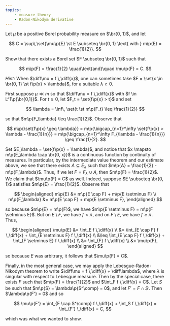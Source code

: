 ```yaml
---
topics:
    - measure theory
    - Radon-Nikodym derivative
---
```


<problem>

Let $\mu$ be a positive Borel probability measure on $\br{0, 1}$, and let

$$
C = \sup\,\set{\mu\p{E} \st E \subseteq \br{0, 1} \text{ with } m\p{E} = \frac{1}{2}}.
$$

Show that there exists a Borel set $F \subseteq \br{0, 1}$ such that

$$
m\p{F} = \frac{1}{2}
\quad\text{and}\quad
\mu\p{F} = C.
$$

_Hint:_ When $\diff\mu = f \,\diff{x}$, one can sometimes take $F = \set{x \in \br{0, 1} \st f\p{x} > \lambda}$, for a suitable $\lambda \geq 0$.

</problem>

<solution>

First suppose $\mu \ll m$ so that $\diff\mu = f \,\diff{x}$ with $f \in L^1\p{\br{0,1}}$. For $t \geq 0$, let $F_t = \set{f\p{x} > t}$ and set

$$
\lambda = \inf\, \set{t \st m\p{F_t} \leq \frac{1}{2}}
$$

so that $m\p{F_\lambda} \leq \frac{1}{2}$. Observe that

$$
m\p{\set{f\p{x} \geq \lambda}}
    = m\p{\bigcap_{n=1}^\infty \set{f\p{x} > \lambda - \frac{1}{n}}}
    = m\p{\bigcap_{n=1}^\infty F_{\lambda - \frac{1}{n}}}
    \geq \frac{1}{2}.
$$

Set $E_\lambda = \set{f\p{x} = \lambda}$, and notice that $x \mapsto m\p{E_\lambda \cap \br{0, x}}$ is a continuous function by continuity of measures. In particular, by the intermediate value theorem and our estimate above, we see that there exists $A \subseteq E_\lambda$ such that $m\p{A} = \frac{1}{2} - m\p{F_\lambda}$. Thus, if we let $F = F_\lambda \cup A$, then $m\p{F} = \frac{1}{2}$. We claim that $\mu\p{F} = C$ as well. Indeed, suppose $E \subseteq \br{0, 1}$ satisfies $m\p{E} = \frac{1}{2}$. Observe that

$$
\begin{aligned}
    m\p{E}
        &= m\p{E \cap F} + m\p{E \setminus F} \\
    m\p{F_\lambda}
        &= m\p{E \cap F} + m\p{E \setminus F},
\end{aligned}
$$

so because $m\p{E} = m\p{F}$, we have $m\p{E \setminus F} = m\p{F \setminus E}$. But on $E \setminus F$, we have $f < \lambda$, and on $F \setminus E$, we have $f \geq \lambda$. Thus,

$$
\begin{aligned}
    \mu\p{E}
        &= \int_E f \,\diff{x} \\
        &= \int_{E \cap F} f \,\diff{x} + \int_{E \setminus F} f \,\diff{x} \\
        &\leq \int_{E \cap F} f \,\diff{x} + \int_{F \setminus E} f \,\diff{x} \\
        &= \int_{F} f \,\diff{x} \\
        &= \mu\p{F},
\end{aligned}
$$

so because $E$ was arbitrary, it follows that $\mu\p{F} = C$.

Finally, in the most general case, we may apply the Lebesgue-Radon-Nikodym theorem to write $\diff\mu = f \,\diff{x} + \diff\lambda$, where $\lambda$ is singular with respect to Lebesgue measure. Then by the special case, there exists $F$ such that $m\p{F} = \frac{1}{2}$ and $\int_F f \,\diff{x} = C$. Let $S$ be such that $m\p{S} = \lambda\p{S^\comp} = 0$, and let $F' = F \cap S^\comp$. Then $\lambda\p{F'} = 0$ and so

$$
\mu\p{F'}
    = \int_{F \cap S^\comp} f \,\diff{x} + \int_S f \,\diff{x}
    = \int_{F'} \,\diff{x}
    = C,
$$

which was what we wanted to show.

</solution>
